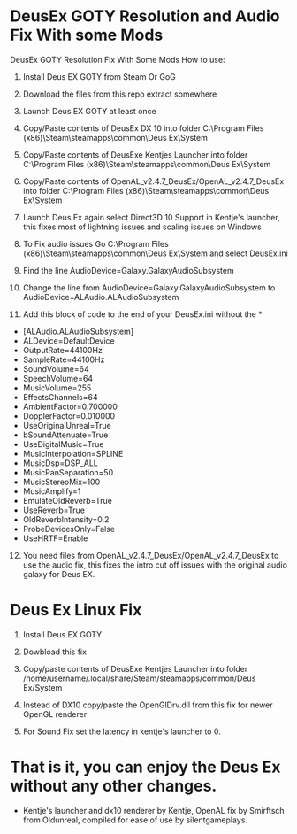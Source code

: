# DeusEx GOTY Resolution and Audio Fix With some Mods
DeusEx GOTY Resolution Fix With Some Mods
How to use:

1. Install Deus EX GOTY from Steam Or GoG

2. Download the files from this repo extract somewhere

3. Launch Deus EX GOTY at least once

4. Copy/Paste contents of DeusEx DX 10 into folder C:\Program Files (x86)\Steam\steamapps\common\Deus Ex\System

5. Copy/Paste contents of DeusExe Kentjes Launcher into folder C:\Program Files (x86)\Steam\steamapps\common\Deus Ex\System

6. Copy/Paste contents of OpenAL_v2.4.7_DeusEx/OpenAL_v2.4.7_DeusEx into folder C:\Program Files (x86)\Steam\steamapps\common\Deus Ex\System

7. Launch Deus Ex again select Direct3D 10 Support in Kentje's launcher, this fixes most of lightning issues and scaling issues on Windows

8. To Fix audio issues Go C:\Program Files (x86)\Steam\steamapps\common\Deus Ex\System and select DeusEx.ini

9. Find the line  AudioDevice=Galaxy.GalaxyAudioSubsystem

10. Change the line from  AudioDevice=Galaxy.GalaxyAudioSubsystem to AudioDevice=ALAudio.ALAudioSubsystem

11. Add this block of code to the end of your DeusEx.ini without the *
* [ALAudio.ALAudioSubsystem]
* ALDevice=DefaultDevice
* OutputRate=44100Hz
* SampleRate=44100Hz
* SoundVolume=64
* SpeechVolume=64
* MusicVolume=255
* EffectsChannels=64
* AmbientFactor=0.700000
* DopplerFactor=0.010000
* UseOriginalUnreal=True
* bSoundAttenuate=True
* UseDigitalMusic=True
* MusicInterpolation=SPLINE
* MusicDsp=DSP_ALL
* MusicPanSeparation=50
* MusicStereoMix=100
* MusicAmplify=1
* EmulateOldReverb=True
* UseReverb=True
* OldReverbIntensity=0.2
* ProbeDevicesOnly=False
* UseHRTF=Enable
12. You need files from OpenAL_v2.4.7_DeusEx/OpenAL_v2.4.7_DeusEx to use the audio fix, this fixes the intro cut off issues with the original audio galaxy for Deus EX.

# Deus Ex Linux Fix

1. Install Deus EX GOTY

2. Dowbload this fix 

3. Copy/paste contents of DeusExe Kentjes Launcher into folder /home/username/.local/share/Steam/steamapps/common/Deus Ex/System

4. Instead of DX10 copy/paste the OpenGlDrv.dll from this fix for newer OpenGL renderer

5. For Sound Fix set the latency in kentje's launcher to 0.

# That is it, you can enjoy the Deus Ex without any other changes.

* Kentje's launcher and dx10 renderer by Kentje, OpenAL fix by Smirftsch from Oldunreal, compiled for ease of use by silentgameplays.
